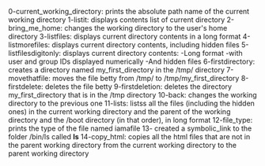 0-current_working_directory: prints the absolute path name of the current working directory
1-listit: displays contents list of current directory
2-bring_me_home: changes the working directory to the user's home directory
3-listfiles: displays current directory contents in a long format
4-listmorefiles: displays current directory contents, including hidden files
5-listfilesdigitonly: displays current directory contents:
-Long format
-with user and group IDs displayed numerically
-And hidden files
6-firstdirectory: creates a directory named my_first_directory in the /tmp/ directory
7-movethatfile: moves the file betty from /tmp/ to /tmp/my_first_directory
8-firstdelete: deletes the file betty
9-firstdeletion: deletes the directory my_first_directory that is in the /tmp directory
10-back: changes the working directory to the previous one
11-lists: listss all the files (including the hidden ones) in the current working directory and the parent of the working directory and the /boot directory (in that order), in long format
12-file_type: prints the type of the file named iamafile
13- created a symbolic_link to the folder /bin/ls called __ls__
14-copy_html: copies all the html files that are not in the parent working directory from the current working directory to the parent working directory
